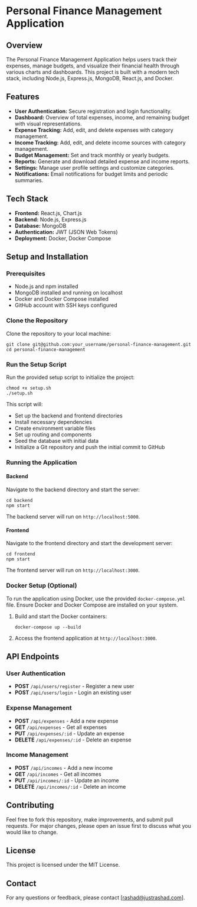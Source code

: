 # Personal Finance Management Application

## Overview
The Personal Finance Management Application helps users track their expenses, manage budgets, and visualize their financial health through various charts and dashboards. This project is built with a modern tech stack, including Node.js, Express.js, MongoDB, React.js, and Docker.

## Features
- **User Authentication:** Secure registration and login functionality.
- **Dashboard:** Overview of total expenses, income, and remaining budget with visual representations.
- **Expense Tracking:** Add, edit, and delete expenses with category management.
- **Income Tracking:** Add, edit, and delete income sources with category management.
- **Budget Management:** Set and track monthly or yearly budgets.
- **Reports:** Generate and download detailed expense and income reports.
- **Settings:** Manage user profile settings and customize categories.
- **Notifications:** Email notifications for budget limits and periodic summaries.

## Tech Stack
- **Frontend:** React.js, Chart.js
- **Backend:** Node.js, Express.js
- **Database:** MongoDB
- **Authentication:** JWT (JSON Web Tokens)
- **Deployment:** Docker, Docker Compose

## Setup and Installation

### Prerequisites
- Node.js and npm installed
- MongoDB installed and running on localhost
- Docker and Docker Compose installed
- GitHub account with SSH keys configured

### Clone the Repository
Clone the repository to your local machine:
```
git clone git@github.com:your_username/personal-finance-management.git
cd personal-finance-management
```

### Run the Setup Script
Run the provided setup script to initialize the project:
```
chmod +x setup.sh
./setup.sh
```

This script will:
- Set up the backend and frontend directories
- Install necessary dependencies
- Create environment variable files
- Set up routing and components
- Seed the database with initial data
- Initialize a Git repository and push the initial commit to GitHub

### Running the Application

#### Backend
Navigate to the backend directory and start the server:
```
cd backend
npm start
```

The backend server will run on `http://localhost:5000`.

#### Frontend
Navigate to the frontend directory and start the development server:
```
cd frontend
npm start
```

The frontend server will run on `http://localhost:3000`.

### Docker Setup (Optional)
To run the application using Docker, use the provided `docker-compose.yml` file. Ensure Docker and Docker Compose are installed on your system.

1. Build and start the Docker containers:
    ```
    docker-compose up --build
    ```

2. Access the frontend application at `http://localhost:3000`.

## API Endpoints

### User Authentication
- **POST** `/api/users/register` - Register a new user
- **POST** `/api/users/login` - Login an existing user

### Expense Management
- **POST** `/api/expenses` - Add a new expense
- **GET** `/api/expenses` - Get all expenses
- **PUT** `/api/expenses/:id` - Update an expense
- **DELETE** `/api/expenses/:id` - Delete an expense

### Income Management
- **POST** `/api/incomes` - Add a new income
- **GET** `/api/incomes` - Get all incomes
- **PUT** `/api/incomes/:id` - Update an income
- **DELETE** `/api/incomes/:id` - Delete an income

## Contributing
Feel free to fork this repository, make improvements, and submit pull requests. For major changes, please open an issue first to discuss what you would like to change.

## License
This project is licensed under the MIT License.

## Contact
For any questions or feedback, please contact [rashad@justrashad.com].
